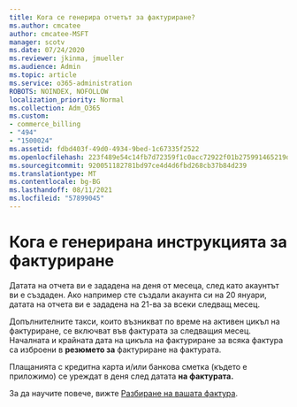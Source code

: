 ```yaml
---
title: Кога се генерира отчетът за фактуриране?
ms.author: cmcatee
author: cmcatee-MSFT
manager: scotv
ms.date: 07/24/2020
ms.reviewer: jkinma, jmueller
ms.audience: Admin
ms.topic: article
ms.service: o365-administration
ROBOTS: NOINDEX, NOFOLLOW
localization_priority: Normal
ms.collection: Adm_O365
ms.custom:
- commerce_billing
- "494"
- "1500024"
ms.assetid: fdbd403f-49d0-4934-9bed-1c67335f2522
ms.openlocfilehash: 223f489e54c14fb7d72359f1c0acc72922f01b275991465219d52f592267d4ed
ms.sourcegitcommit: 920051182781bd97ce4d4d6fbd268cb37b84d239
ms.translationtype: MT
ms.contentlocale: bg-BG
ms.lasthandoff: 08/11/2021
ms.locfileid: "57899045"
---
```

# <a name="when-is-the-billing-statement-generated"></a>Кога е генерирана инструкцията за фактуриране

Датата на отчета ви е зададена на деня от месеца, след като акаунтът ви е създаден. Ако например сте създали акаунта си на 20 януари, датата на отчета ви е зададена на 21-ва за всеки следващ месец.

Допълнителните такси, които възникват по време на активен цикъл на фактуриране, се включват във фактурата за следващия месец. Началната и крайната дата на цикъла на фактуриране за всяка фактура са изброени в **резюмето за** фактуриране на фактурата.

Плащанията с кредитна карта и/или банкова сметка (където е приложимо) се уреждат в деня след датата **на фактурата.**
  
За да научите повече, вижте [Разбиране на вашата фактура](https://docs.microsoft.com/microsoft-365/commerce/billing-and-payments/understand-your-invoice2).